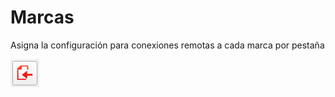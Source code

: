 # Marcas

Asigna la configuración para conexiones remotas a cada marca por pestaña

![](../../../../.gitbook/assets/image%20%28304%29.png)

